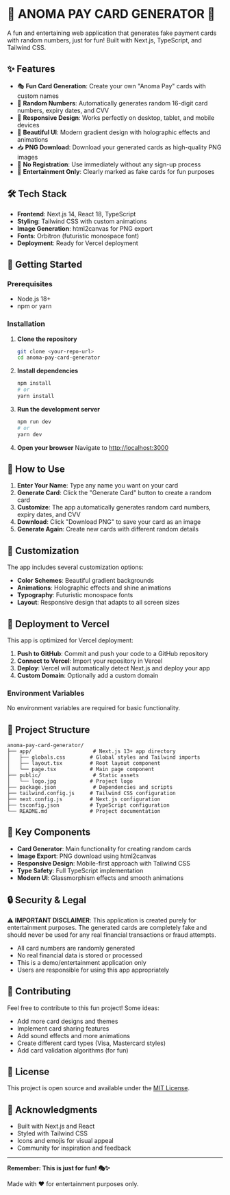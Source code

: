 # 🚀 ANOMA PAY CARD GENERATOR 🚀

A fun and entertaining web application that generates fake payment cards with random numbers, just for fun! Built with Next.js, TypeScript, and Tailwind CSS.

## ✨ Features

- 🎭 **Fun Card Generation**: Create your own "Anoma Pay" cards with custom names
- 🎲 **Random Numbers**: Automatically generates random 16-digit card numbers, expiry dates, and CVV
- 📱 **Responsive Design**: Works perfectly on desktop, tablet, and mobile devices
- 🎨 **Beautiful UI**: Modern gradient design with holographic effects and animations
- 📥 **PNG Download**: Download your generated cards as high-quality PNG images
- 🚫 **No Registration**: Use immediately without any sign-up process
- 🎪 **Entertainment Only**: Clearly marked as fake cards for fun purposes

## 🛠️ Tech Stack

- **Frontend**: Next.js 14, React 18, TypeScript
- **Styling**: Tailwind CSS with custom animations
- **Image Generation**: html2canvas for PNG export
- **Fonts**: Orbitron (futuristic monospace font)
- **Deployment**: Ready for Vercel deployment

## 🚀 Getting Started

### Prerequisites

- Node.js 18+ 
- npm or yarn

### Installation

1. **Clone the repository**
   ```bash
   git clone <your-repo-url>
   cd anoma-pay-card-generator
   ```

2. **Install dependencies**
   ```bash
   npm install
   # or
   yarn install
   ```

3. **Run the development server**
   ```bash
   npm run dev
   # or
   yarn dev
   ```

4. **Open your browser**
   Navigate to [http://localhost:3000](http://localhost:3000)

## 📱 How to Use

1. **Enter Your Name**: Type any name you want on your card
2. **Generate Card**: Click the "Generate Card" button to create a random card
3. **Customize**: The app automatically generates random card numbers, expiry dates, and CVV
4. **Download**: Click "Download PNG" to save your card as an image
5. **Generate Again**: Create new cards with different random details

## 🎨 Customization

The app includes several customization options:

- **Color Schemes**: Beautiful gradient backgrounds
- **Animations**: Holographic effects and shine animations
- **Typography**: Futuristic monospace fonts
- **Layout**: Responsive design that adapts to all screen sizes

## 🚀 Deployment to Vercel

This app is optimized for Vercel deployment:

1. **Push to GitHub**: Commit and push your code to a GitHub repository
2. **Connect to Vercel**: Import your repository in Vercel
3. **Deploy**: Vercel will automatically detect Next.js and deploy your app
4. **Custom Domain**: Optionally add a custom domain

### Environment Variables

No environment variables are required for basic functionality.

## 📁 Project Structure

```
anoma-pay-card-generator/
├── app/                    # Next.js 13+ app directory
│   ├── globals.css        # Global styles and Tailwind imports
│   ├── layout.tsx         # Root layout component
│   └── page.tsx           # Main page component
├── public/                 # Static assets
│   └── logo.jpg           # Project logo
├── package.json            # Dependencies and scripts
├── tailwind.config.js     # Tailwind CSS configuration
├── next.config.js         # Next.js configuration
├── tsconfig.json          # TypeScript configuration
└── README.md              # Project documentation
```

## 🎯 Key Components

- **Card Generator**: Main functionality for creating random cards
- **Image Export**: PNG download using html2canvas
- **Responsive Design**: Mobile-first approach with Tailwind CSS
- **Type Safety**: Full TypeScript implementation
- **Modern UI**: Glassmorphism effects and smooth animations

## 🔒 Security & Legal

⚠️ **IMPORTANT DISCLAIMER**: This application is created purely for entertainment purposes. The generated cards are completely fake and should never be used for any real financial transactions or fraud attempts.

- All card numbers are randomly generated
- No real financial data is stored or processed
- This is a demo/entertainment application only
- Users are responsible for using this app appropriately

## 🤝 Contributing

Feel free to contribute to this fun project! Some ideas:

- Add more card designs and themes
- Implement card sharing features
- Add sound effects and more animations
- Create different card types (Visa, Mastercard styles)
- Add card validation algorithms (for fun)

## 📄 License

This project is open source and available under the [MIT License](LICENSE).

## 🙏 Acknowledgments

- Built with Next.js and React
- Styled with Tailwind CSS
- Icons and emojis for visual appeal
- Community for inspiration and feedback

---

**Remember: This is just for fun! 🎭✨**

Made with ❤️ for entertainment purposes only.
